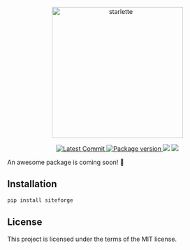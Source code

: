 <p align="center">
  <img width="300px" src="docs/logo.svg" alt="starlette"/>
</p>
<p align="center">
    <a href="https://github.com/Kludex/siteforge" target="_blank">
        <img src="https://img.shields.io/github/last-commit/Kludex/siteforge" alt="Latest Commit">
    <a href="https://pypi.org/project/siteforge" target="_blank">
        <img src="https://img.shields.io/pypi/v/siteforge" alt="Package version">
    </a>
    <img src="https://img.shields.io/pypi/pyversions/siteforge">
    <img src="https://img.shields.io/github/license/Kludex/siteforge">
</p>

An awesome package is coming soon! 🎉

## Installation

```bash
pip install siteforge
```

## License

This project is licensed under the terms of the MIT license.
